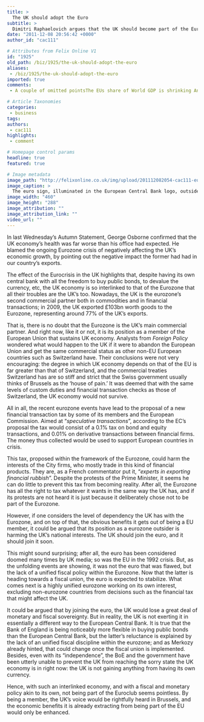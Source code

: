 ```yaml
---
title: >
  The UK should adopt the Euro
subtitle: >
  Dimitri Raphaelovich argues that the UK should become part of the Eurozone
date: "2011-12-08 20:56:42 +0000"
author_id: "cac111"

# Attributes from Felix Online V1
id: "1925"
old_path: /biz/1925/the-uk-should-adopt-the-euro
aliases:
 - /biz/1925/the-uk-should-adopt-the-euro
imported: true
comments:
 - A couple of omitted pointsThe EUs share of World GDP is shrinking And the majority of UK exports now go outside of the EU as a resultNot that that has anything to do with being in the EU let alone the Euro at all as most of our trade is governed by WTO rules anywayAlso for the Euro to have even the faintest chance of surviving its current lamentable state it would be essential for full fiscal union appropriately accronymed FU with cash flowing from North Europe to South This would NEVER achieve a democratic mandate in the United Kingdom Not that pesky democracy has ever bothered Eurocrats before ehThe sooner the Euro breaks up the sooner the economies of Greece Spain and Italy can start to rebuild their broken economies As Iceland has managed due in no small part to having its own currency to take the hitA whole generation languishing on the unemployment scrapheap because of the folly of those who dream of a Federal EuropeReally sickening stuff1 What th

# Article Taxonomies
categories:
 - business
tags:
authors:
 - cac111
highlights:
 - comment

# Homepage control params
headline: true
featured: true

# Image metadata
image_path: "http://felixonline.co.uk/img/upload/201112082054-cac111-euro.jpg"
image_caption: >
  The euro sign, illuminated in the European Central Bank logo, outside ECB HQ in Frankfurt, Germany
image_width: "460"
image_height: "288"
image_attribution: ""
image_attribution_link: ""
video_url: ""
---
```


In last Wednesday’s Autumn Statement, George Osborne confirmed that the UK economy’s health was far worse than his office had expected. He blamed the ongoing Eurozone crisis of negatively affecting the UK’s economic growth, by pointing out the negative impact the former had had in our country’s exports.

The effect of the Eurocrisis in the UK highlights that, despite having its own central bank with all the freedom to buy public bonds, to devalue the currency, etc, the UK economy is so interlinked to that of the Eurozone that all their troubles are the UK’s too. Nowadays, the UK is the eurozone’s second commercial partner both in commodities and in financial transactions; in 2009, the UK exported £103bn worth goods to the Eurozone, representing around 77% of the UK’s exports.

That is, there is no doubt that the Eurozone is the UK’s main commercial partner. And right now, like it or not, it is its position as a member of the European Union that sustains UK economy. Analysts from _Foreign Policy_ wondered what would happen to the UK if it were to abandon the European Union and get the same commercial status as other non-EU European countries such as Switzerland have. Their conclusions were not very encouraging: the degree in which UK economy depends on that of the EU is far greater than that of Switzerland, and the commercial treaties Switzerland has are so stiff and strict that the Swiss government usually thinks of Brussels as the ‘house of pain.’ It was deemed that with the same levels of custom duties and financial transaction checks as those of Switzerland, the UK economy would not survive.

All in all, the recent eurozone events have lead to the proposal of a new financial transaction tax by some of its members and the European Commission. Aimed at “_speculative transactions_”, according to the EC’s proposal the tax would consist of a 0.1% tax on bond and equity transactions, and 0.01% on derivative transactions between financial firms. The money thus collected would be used to support European countries in crisis.

This tax, proposed within the framework of the Eurozone, could harm the interests of the City firms, who mostly trade in this kind of financial products. They are, as a French commentator put it, “_experts in exporting financial rubbish_”. Despite the protests of the Prime Minister, it seems he can do little to prevent this tax from becoming reality. After all, the Eurozone has all the right to tax whatever it wants in the same way the UK has, and if its protests are not heard it is just because it deliberately chose not to be part of the Eurozone.

However, if one considers the level of dependency the UK has with the Eurozone, and on top of that, the obvious benefits it gets out of being a EU member, it could be argued that its position as a eurozone outsider is harming the UK’s national interests. The UK should join the euro, and it should join it soon.

This might sound surprising; after all, the euro has been considered doomed many times by UK media; so was the EU in the 1992 crisis. But, as the unfolding events are showing, it was not the euro that was flawed, but the lack of a unified fiscal policy within the Eurozone. Now that the latter is heading towards a fiscal union, the euro is expected to stabilize. What comes next is a highly unified eurozone working on its own interest, excluding non-eurozone countries from decisions such as the financial tax that might affect the UK.

It could be argued that by joining the euro, the UK would lose a great deal of monetary and fiscal sovereignty. But in reality, the UK is not exerting it in essentially a different way to the European Central Bank. It is true that the Bank of England is being noticeably more flexible in buying public bonds than the European Central Bank, but the latter’s reluctance is explained by the lack of an unified fiscal discipline within the eurozone; and as Merkozy already hinted, that could change once the fiscal union is implemented. Besides, even with its “independence”, the BoE and the government have been utterly unable to prevent the UK from reaching the sorry state the UK economy is in right now: the UK is not gaining anything from having its own currency.

Hence, with such an interlinked economy, and with a fiscal and monetary policy akin to its own, not being part of the Euroclub seems pointless. By being a member, the UK’s voice would be rightfully heard in Brussels, and the economic benefits it is already extracting from being part of the EU would only be enhanced.
